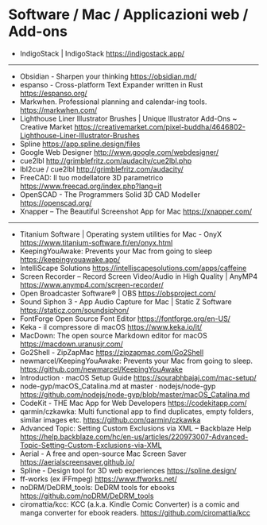 # Software / Mac / Applicazioni web / Add-ons

* IndigoStack | IndigoStack <https://indigostack.app/>

***
  
* Obsidian - Sharpen your thinking <https://obsidian.md/>
* espanso - Cross-platform Text Expander written in Rust <https://espanso.org/>
* Markwhen. Professional planning and calendar-ing tools.  <https://markwhen.com/> 
* Lighthouse Liner Illustrator Brushes | Unique Illustrator Add-Ons ~ Creative Market <https://creativemarket.com/pixel-buddha/4646802-Lighthouse-Liner-Illustrator-Brushes>
* Spline <https://app.spline.design/files> 
* Google Web Designer <http://www.google.com/webdesigner/>
* cue2lbl <http://grimblefritz.com/audacity/cue2lbl.php>
* lbl2cue / cue2lbl <http://grimblefritz.com/audacity/>
* FreeCAD: Il tuo modellatore 3D parametrico <https://www.freecad.org/index.php?lang=it>
* OpenSCAD - The Programmers Solid 3D CAD Modeller <https://openscad.org/>
* Xnapper – The Beautiful Screenshot App for Mac <https://xnapper.com/>


***

* Titanium Software | Operating system utilities for Mac - OnyX <https://www.titanium-software.fr/en/onyx.html>
* KeepingYouAwake: Prevents your Mac from going to sleep <https://keepingyouawake.app/>
* IntelliScape Solutions <https://intelliscapesolutions.com/apps/caffeine>
* Screen Recorder – Record Screen Video/Audio in High Quality | AnyMP4 <https://www.anymp4.com/screen-recorder/>
* Open Broadcaster Software®️ | OBS <https://obsproject.com/>
* Sound Siphon 3 - App Audio Capture for Mac | Static Z Software <https://staticz.com/soundsiphon/>
* FontForge Open Source Font Editor <https://fontforge.org/en-US/>
* Keka - il compressore di macOS <https://www.keka.io/it/>
* MacDown: The open source Markdown editor for macOS <https://macdown.uranusjr.com/>
* Go2Shell - ZipZapMac <https://zipzapmac.com/Go2Shell>
* newmarcel/KeepingYouAwake: Prevents your Mac from going to sleep. <https://github.com/newmarcel/KeepingYouAwake>
* Introduction · macOS Setup Guide <https://sourabhbajaj.com/mac-setup/>
* node-gyp/macOS_Catalina.md at master · nodejs/node-gyp <https://github.com/nodejs/node-gyp/blob/master/macOS_Catalina.md>
* CodeKit - THE Mac App for Web Developers <https://codekitapp.com/>
* qarmin/czkawka: Multi functional app to find duplicates, empty folders, similar images etc. <https://github.com/qarmin/czkawka>
* Advanced Topic: Setting Custom Exclusions via XML – Backblaze Help <https://help.backblaze.com/hc/en-us/articles/220973007-Advanced-Topic-Setting-Custom-Exclusions-via-XML>
* Aerial - A free and open-source Mac Screen Saver <https://aerialscreensaver.github.io/>
* Spline - Design tool for 3D web experiences <https://spline.design/>
* ff-works (ex iFFmpeg) <https://www.ffworks.net/>
* noDRM/DeDRM_tools: DeDRM tools for ebooks <https://github.com/noDRM/DeDRM_tools>
* ciromattia/kcc: KCC (a.k.a. Kindle Comic Converter) is a comic and manga converter for ebook readers. <https://github.com/ciromattia/kcc>
